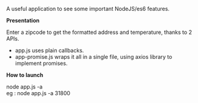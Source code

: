 A useful application to see some important NodeJS/es6 features.  

**Presentation**   

Enter a zipcode to get the formatted address and temperature, thanks to 2 APIs.
* app.js uses plain callbacks.
* app-promise.js wraps it all in a single file, using axios library to implement promises.


      
**How to launch**    

node app.js -a <zipcode>     
eg : node app.js -a 31800
